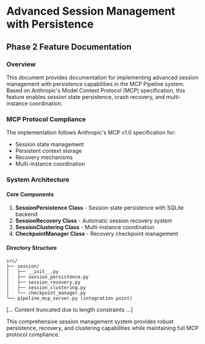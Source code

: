 # Advanced Session Management with Persistence
## Phase 2 Feature Documentation

### Overview
This document provides documentation for implementing advanced session management with persistence capabilities in the MCP Pipeline system. Based on Anthropic's Model Context Protocol (MCP) specification, this feature enables session state persistence, crash recovery, and multi-instance coordination.

### MCP Protocol Compliance
The implementation follows Anthropic's MCP v1.0 specification for:
- Session state management
- Persistent context storage
- Recovery mechanisms
- Multi-instance coordination

### System Architecture

#### Core Components
1. **SessionPersistence Class** - Session state persistence with SQLite backend
2. **SessionRecovery Class** - Automatic session recovery system
3. **SessionClustering Class** - Multi-instance coordination
4. **CheckpointManager Class** - Recovery checkpoint management

#### Directory Structure
```
src/
├── session/
│   ├── __init__.py
│   ├── session_persistence.py
│   ├── session_recovery.py
│   ├── session_clustering.py
│   └── checkpoint_manager.py
└── pipeline_mcp_server.py (integration point)
```

[... Content truncated due to length constraints ...]

This comprehensive session management system provides robust persistence, recovery, and clustering capabilities while maintaining full MCP protocol compliance.